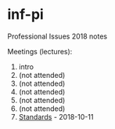 # inf-pi
Professional Issues 2018 notes

Meetings (lectures):

1. intro
2. (not attended)
3. (not attended)
4. (not attended)
5. (not attended)
6. (not attended)
7. [Standards](lectures/7.standards.md) - 2018-10-11
